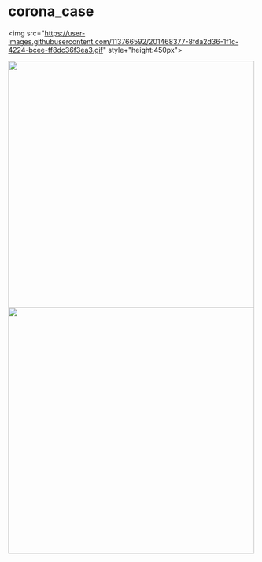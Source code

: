# corona_case

<img src="https://user-images.githubusercontent.com/113766592/201468377-8fda2d36-1f1c-4224-bcee-ff8dc36f3ea3.gif" style+"height:450px">

<img src="https://user-images.githubusercontent.com/113766592/201468221-1d0a5cb6-4d02-4659-982c-0f749297d462.jpg" style="height:500px">
<img src="https://user-images.githubusercontent.com/113766592/201468222-193b96a5-cb89-4941-8412-c445032f7fe4.jpg" style="height:500px">

